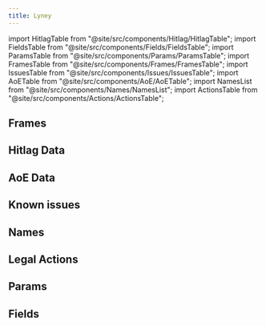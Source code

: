 ```yaml
---
title: Lyney
---
```


import HitlagTable from "@site/src/components/Hitlag/HitlagTable";
import FieldsTable from "@site/src/components/Fields/FieldsTable";
import ParamsTable from "@site/src/components/Params/ParamsTable";
import FramesTable from "@site/src/components/Frames/FramesTable";
import IssuesTable from "@site/src/components/Issues/IssuesTable";
import AoETable from "@site/src/components/AoE/AoETable";
import NamesList from "@site/src/components/Names/NamesList";
import ActionsTable from "@site/src/components/Actions/ActionsTable";

## Frames

<FramesTable item_key="lyney" />

## Hitlag Data

<HitlagTable item_key="lyney" />

## AoE Data

<AoETable item_key="lyney" />

## Known issues

<IssuesTable item_key="lyney" />

## Names

<NamesList item_key="lyney" />

## Legal Actions

<ActionsTable item_key="lyney" />

## Params

<ParamsTable item_key="lyney" />

## Fields

<FieldsTable item_key="lyney" />
